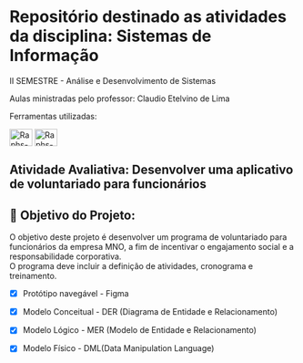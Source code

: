  # Repositório destinado as atividades da disciplina: Sistemas de Informação
II SEMESTRE - Análise e Desenvolvimento de Sistemas

Aulas ministradas pelo professor: Claudio Etelvino de Lima

Ferramentas utilizadas:

<div>
<img align="center" alt="Raphs-MySQL" height="30" width="40" src="https://cdn.jsdelivr.net/gh/devicons/devicon@latest/icons/mysql/mysql-original.svg">

<img align="center" alt="Raphs-Figma" height="30" width="40" src="https://cdn.jsdelivr.net/gh/devicons/devicon/icons/figma/figma-original.svg">

</div>

##


## Atividade Avaliativa: Desenvolver uma aplicativo de voluntariado para funcionários 

## 🎯 Objetivo do Projeto:
O objetivo deste projeto é desenvolver um programa de voluntariado para funcionários da empresa MNO, a fim de incentivar o engajamento social e a responsabilidade corporativa. <br>
 O programa deve incluir a definição de atividades, cronograma e treinamento.


- [x] Protótipo navegável - Figma
- [x] Modelo Conceitual - DER (Diagrama de Entidade e Relacionamento)
- [x]  Modelo Lógico - MER (Modelo de Entidade e Relacionamento)
- [x] Modelo Físico - DML(Data Manipulation Language)
 



